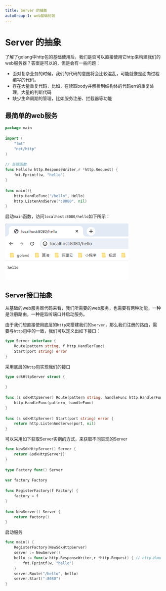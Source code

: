 ```yaml
---
title: Server 的抽象
autoGroup-1: web基础封装
---
```

# Server 的抽象

了解了golang中http包的基础使用后，我们是否可以直接使用它http来构建我们的web服务器？答案是可以的，但是会有一些问题：

- 面对复杂业务的时候，我们的代码的意图将会比较混乱，可能就像是面向过程编写的代码。
- 存在大量重复代码，比如，在读取body并解析到结构体的代码err的重复处理，大量的判断代码
- 缺少生命周期的管理，比如服务注册、拦截器等功能

## 最简单的web服务

```go
package main

import (
	"fmt"
	"net/http"
)

// 处理函数
func Hello(w http.ResponseWriter,r *http.Request) {
	fmt.Fprintf(w, "hello")
}

func main(){
	http.HandleFunc("/hello", Hello)
	http.ListenAndServe(":8080", nil)
}
```

启动`main`函数，访问`localhost:8080/hello`如下所示：

![](/2_server.assets/image-20230712232707206.png)

## Server接口抽象

从基础的web服务器代码来看，我们所需要的web服务，也需要有两种功能，一种是注册路由，一种是监听端口并启动服务。

由于我们想直接使用底层的`http`来搭建我们的`server`，那么我们注册的路由，需要与`http`包中的一致，我们可以定义出如下接口：

```go
type Server interface {
	Route(pattern string, f http.HandlerFunc)
	Start(port string) error
}
```

采用底层的`http`包实现我们的接口

```go
type sdkHttpServer struct {

}

func (s sdkHttpServer) Route(pattern string, handleFunc http.HandlerFunc) {
	http.HandleFunc(pattern, handleFunc)
}

func (s sdkHttpServer) Start(port string) error {
	return http.ListenAndServe(port, nil)
}
```

可以采用如下获取Server实例的方式，来获取不同实现的Server

```go
func NewSdkHttpServer() Server {
	return &sdkHttpServer{}
}

type Factory func() Server

var factory Factory

func RegisterFactory(f Factory) {
	factory = f
}

func NewServer() Server {
	return factory()
}
```

启动服务

```go
func main() {
	RegisterFactory(NewSdkHttpServer)
	server := NewServer()
	hello := func(w http.ResponseWriter,r *http.Request) { // http.HandlerFunc 的类型
		fmt.Fprintf(w, "hello")
	}
	server.Route("/hello", hello)
	server.Start(":8080")
}
```

